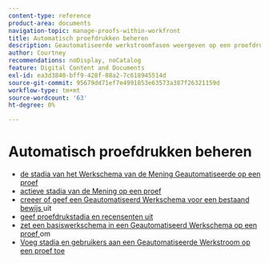 ```yaml
---
content-type: reference
product-area: documents
navigation-topic: manage-proofs-within-workfront
title: Automatisch proefdrukken beheren
description: Geautomatiseerde werkstroomfasen weergeven op een proefdruk
author: Courtney
recommendations: noDisplay, noCatalog
feature: Digital Content and Documents
exl-id: ea3d3840-bff9-428f-88a2-7c618945514d
source-git-commit: 95679dd71ef7e4991853e63573a387f26321159d
workflow-type: tm+mt
source-wordcount: '63'
ht-degree: 0%

---
```


# Automatisch proefdrukken beheren

* [ de stadia van het Werkschema van de Mening Geautomatiseerde op een proef ](../../../../review-and-approve-work/proofing/managing-proofs-within-workfront/view-aw-stages-proof.md)
* [ actieve stadia van de Mening op een proef ](../../../../review-and-approve-work/proofing/managing-proofs-within-workfront/view-active-stages-proof.md)
* [ creeer of geef een Geautomatiseerd Werkschema voor een bestaand bewijs ](../../../../review-and-approve-work/proofing/managing-proofs-within-workfront/create-edit-automated-workflow-existing-proof.md) uit
* [ geef proefdrukstadia en recensenten uit ](../../../../review-and-approve-work/proofing/managing-proofs-within-workfront/edit-proof-stages-and-reviewers.md)
* [ zet een basiswerkschema in een Geautomatiseerd Werkschema op een proef ](../../../../review-and-approve-work/proofing/managing-proofs-within-workfront/convert-basic-automatic-workflow.md) om
* [Voeg stadia en gebruikers aan een Geautomatiseerde Werkstroom op een proef toe](../../../../review-and-approve-work/proofing/managing-proofs-within-workfront/add-stages-users-to-automated-workflow-proof.md)
